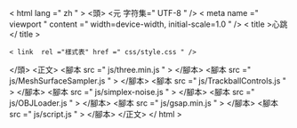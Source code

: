 <!DOCTYPE html >
< html  lang =" zh " >
  <頭>
    <元 字符集=" UTF-8 " />
    < meta  name =" viewport " content =" width=device-width, initial-scale=1.0 " />
    < title >心跳</ title >

    < link  rel ="樣式表" href =" css/style.css " />
  </頭>
  <正文>
    <腳本 src =" js/three.min.js " > </腳本>
    <腳本 src =" js/MeshSurfaceSampler.js " > </腳本>
    <腳本 src =" js/TrackballControls.js " > </腳本>
    <腳本 src =" js/simplex-noise.js " > </腳本>
    <腳本 src =" js/OBJLoader.js " > </腳本>
    <腳本 src =" js/gsap.min.js " > </腳本>
    <腳本 src =" js/script.js " > </腳本>
  </正文>
</ html >
